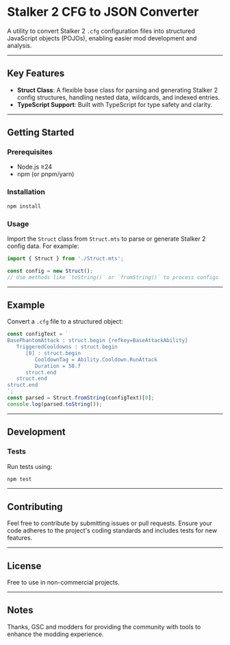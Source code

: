 # Stalker 2 CFG to JSON Converter

A utility to convert Stalker 2 `.cfg` configuration files into structured JavaScript objects (POJOs), enabling easier mod development and analysis.

---

## Key Features

- **Struct Class**: A flexible base class for parsing and generating Stalker 2 config structures, handling nested data, wildcards, and indexed entries.
- **TypeScript Support**: Built with TypeScript for type safety and clarity.

---

## Getting Started

### Prerequisites
- Node.js ≥24
- npm (or pnpm/yarn)

### Installation
```bash
npm install
```

### Usage
Import the `Struct` class from `Struct.mts` to parse or generate Stalker 2 config data. For example:
```ts
import { Struct } from './Struct.mts';

const config = new Struct();
// Use methods like `toString()` or `fromString()` to process configs
```

---

## Example
Convert a `.cfg` file to a structured object:
```ts
const configText = `
BasePhantomAttack : struct.begin {refkey=BaseAttackAbility}
   TriggeredCooldowns : struct.begin
      [0] : struct.begin
         CooldownTag = Ability.Cooldown.RunAttack
         Duration = 50.f
      struct.end
   struct.end
struct.end
`;
const parsed = Struct.fromString(configText)[0];
console.log(parsed.toString());
```

---

## Development

### Tests
Run tests using:
```bash
npm test
```

---

## Contributing

Feel free to contribute by submitting issues or pull requests. Ensure your code adheres to the project's coding standards and includes tests for new features.

---

## License
Free to use in non-commercial projects.

---

## Notes

Thanks, GSC and modders for providing the community with tools to enhance the modding experience.

